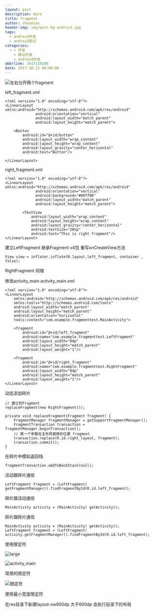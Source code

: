 ```yaml
---
layout: post
description: more
title: fragment
author: shaomiao
header-img: img/post-bg-android.jpg
tags:
  - android开发
  - android笔记
categories:
  - - 开发
    - 移动开发
    - android开发
abbrlink: 3417118188
date: 2017-10-21 00:00:00
---
```

![左右分开两个fragment](http://upload-images.jianshu.io/upload_images/2590671-2724d20bbd283d75.png?imageMogr2/auto-orient/strip%7CimageView2/2/w/1240)

left_fragment.xml

	<?xml version="1.0" encoding="utf-8"?>
	<LinearLayout xmlns:android="http://schemas.android.com/apk/res/android"
				  android:orientation="vertical"
				  android:layout_width="match_parent"
				  android:layout_height="match_parent">

		<Button
			android:id="@+id/button"
			android:layout_width="wrap_content"
			android:layout_height="wrap_content"
			android:layout_gravity="center_horizontal"
			android:text="Button"/>

	</LinearLayout>

right_fragment.xml

	<?xml version="1.0" encoding="utf-8"?>
	<LinearLayout xmlns:android="http://schemas.android.com/apk/res/android"
				  android:orientation="vertical"
				  android:background="#00ff00"
				  android:layout_width="match_parent"
				  android:layout_height="match_parent">

			<TextView
				android:layout_width="wrap_content"
				android:layout_height="wrap_content"
				android:layout_gravity="center_horizontal"
				android:textSize="20sp"
				android:text="This is right fragment"/>
	</LinearLayout>

建立LeftFragment  继承Fragment v4包
重写onCreateView方法

	View view = inflater.inflate(R.layout.left_fragment, container , false);

RightFragment 同理

修改activity_main
activity_main.xml

	<?xml version="1.0" encoding="utf-8"?>
	<LinearLayout
		xmlns:android="http://schemas.android.com/apk/res/android"
		xmlns:tools="http://schemas.android.com/tools"
		android:layout_width="match_parent"
		android:layout_height="match_parent"
		android:orientation="horizontal"
		tools:context="com.example.fragmenttest.MainActivity">

		<fragment
			android:id="@+id/left_fragment"
			android:name="com.example.fragmenttest.LeftFragment"
			android:layout_width="0dp"
			android:layout_height="match_parent"
			android:layout_weight="1"/>

		<fragment
			android:id="@+id/right_fragment"
			android:name="com.example.fragmenttest.RightFragment"
			android:layout_width="0dp"
			android:layout_height="match_parent"
			android:layout_weight="1"/>
	</LinearLayout>


动态添加碎片

	// 建立的Fragment
	replaceFragment(new RightFragment());

	private void replaceFragment(Fragment fragment) {
		FragmentManager fragmentManager = getSupportFragmentManager();
		FragmentTransaction transaction = fragmentManager.beginTransaction();
		// 第一个参数在主布局替换的位置 fragment
		transaction.replace(R.id.right_layout, fragment);
		transaction.commit();
	}

在碎片中模拟返回栈

	fragmentTransaction.addToBackStack(null);


活动跟碎片通信

	LeftFragment fragment = (LeftFragment) getFragmentManager().findFragmentById(R.id.left_fragment);

碎片跟活动通信

	MainActivity activity = (MainActivity) getActivity();

碎片跟碎片通信

	MainActivity activity = (MainActivity) getActivity();
	LeftFragment fragment = (LeftFragment) activity.getFragmentManager().findFragmentById(R.id.left_fragment);

使用限定符


![large](http://upload-images.jianshu.io/upload_images/2590671-7be4d50f988375a2.png?imageMogr2/auto-orient/strip%7CimageView2/2/w/1240)

![activity_main](http://upload-images.jianshu.io/upload_images/2590671-22d4c82b8e12d83a.png?imageMogr2/auto-orient/strip%7CimageView2/2/w/1240)

常用的限定符

![限定符](http://upload-images.jianshu.io/upload_images/2590671-69fb442e717e33f1.png?imageMogr2/auto-orient/strip%7CimageView2/2/w/1240)

使用最小宽度限定符

在res目录下新建layout-sw600dp 大于600dp 会执行目录下的布局
